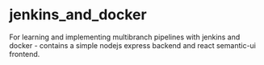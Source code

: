# jenkins_and_docker
For learning and implementing multibranch pipelines with jenkins and docker - contains a simple nodejs express backend and react semantic-ui frontend.
